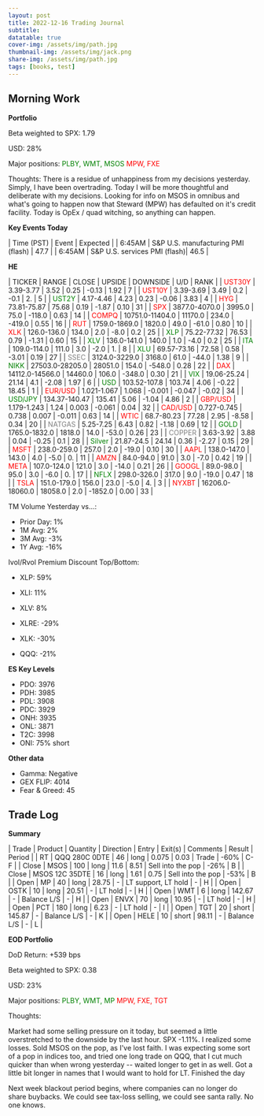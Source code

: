 ```yaml
---
layout: post
title: 2022-12-16 Trading Journal 
subtitle: 
datatable: true
cover-img: /assets/img/path.jpg
thumbnail-img: /assets/img/jack.png
share-img: /assets/img/path.jpg
tags: [books, test]
---
```



## Morning Work


**Portfolio**

Beta weighted to SPX: 1.79

USD: 28%

Major positions:  <span style="color:green">PLBY, WMT, MSOS</span><span style="color:red">  MPW, FXE</span>

Thoughts: There is a residue of unhappiness from my decisions yesterday.  Simply, I have been overtrading.  Today I will be more thoughtful and deliberate with my decisions.  Looking for info on MSOS in omnibus and what's going to happen now that Steward (MPW) has defaulted on it's credit facility.  Today is OpEx / quad witching, so anything can happen.  


**Key Events Today**

| Time (PST) | Event | Expected |
| 6:45AM | S&P U.S. manufacturing PMI (flash) | 47.7 |
| 6:45AM | S&P U.S. services PMI (flash)| 46.5 |

**HE**

<div class="datatable-begin"></div>

| TICKER | RANGE | CLOSE | UPSIDE | DOWNSIDE | U/D | RANK |
| <span style="color:red">UST30Y</span>	| 3.39-3.77 | 3.52 | 0.25 | -0.13 | 1.92 | 7 |
| <span style="color:red">UST10Y</span>	| 3.39-3.69 | 3.49 | 0.2 | -0.1 | 2. | 5 |
| <span style="color:green">UST2Y</span>	| 4.17-4.46 | 4.23 | 0.23 | -0.06 | 3.83 | 4 |
| <span style="color:red">HYG</span>	| 73.81-75.87 | 75.68 | 0.19 | -1.87 | 0.10 | 31 |
| <span style="color:red">SPX</span>	| 3877.0-4070.0 | 3995.0 | 75.0 | -118.0 | 0.63 | 14 |
| <span style="color:red">COMPQ</span>	| 10751.0-11404.0 | 11170.0 | 234.0 | -419.0 | 0.55 | 16 |
| <span style="color:red">RUT</span>	| 1759.0-1869.0 | 1820.0 | 49.0 | -61.0 | 0.80 | 10 |
| <span style="color:red">XLK</span>	| 126.0-136.0 | 134.0 | 2.0 | -8.0 | 0.2 | 25 |
| <span style="color:green">XLP</span>	| 75.22-77.32 | 76.53 | 0.79 | -1.31 | 0.60 | 15 |
| <span style="color:green">XLV</span>	| 136.0-141.0 | 140.0 | 1.0 | -4.0 | 0.2 | 25 |
| <span style="color:green">ITA</span>	| 109.0-114.0 | 111.0 | 3.0 | -2.0 | 1. | 8 |
| <span style="color:green">XLU</span>	| 69.57-73.16 | 72.58 | 0.58 | -3.01 | 0.19 | 27 |
| <span style="color:grey">SSEC</span>	| 3124.0-3229.0 | 3168.0 | 61.0 | -44.0 | 1.38 | 9 |
| <span style="color:green">NIKK</span>	| 27503.0-28205.0 | 28051.0 | 154.0 | -548.0 | 0.28 | 22 |
| <span style="color:red">DAX</span>	| 14112.0-14566.0 | 14460.0 | 106.0 | -348.0 | 0.30 | 21 |
| <span style="color:green">VIX</span>	| 19.06-25.24 | 21.14 | 4.1 | -2.08 | 1.97 | 6 |
| <span style="color:green">USD</span>	| 103.52-107.8 | 103.74 | 4.06 | -0.22 | 18.45 | 1 |
| <span style="color:red">EUR/USD</span>	| 1.021-1.067 | 1.068 | -0.001 | -0.047 | -0.02 | 34 |
| <span style="color:green">USD/JPY</span>	| 134.37-140.47 | 135.41 | 5.06 | -1.04 | 4.86 | 2 |
| <span style="color:red">GBP/USD</span>	| 1.179-1.243 | 1.24 | 0.003 | -0.061 | 0.04 | 32 |
| <span style="color:red">CAD/USD</span>	| 0.727-0.745 | 0.738 | 0.007 | -0.011 | 0.63 | 14 |
| <span style="color:red">WTIC</span>	| 68.7-80.23 | 77.28 | 2.95 | -8.58 | 0.34 | 20 |
| <span style="color:grey">NATGAS</span>	| 5.25-7.25 | 6.43 | 0.82 | -1.18 | 0.69 | 12 |
| <span style="color:green">GOLD</span>	| 1765.0-1832.0 | 1818.0 | 14.0 | -53.0 | 0.26 | 23 |
| <span style="color:grey">COPPER</span>	| 3.63-3.92 | 3.88 | 0.04 | -0.25 | 0.1 | 28 |
| <span style="color:green">Silver</span>	| 21.87-24.5 | 24.14 | 0.36 | -2.27 | 0.15 | 29 |
| <span style="color:red">MSFT</span>	| 238.0-259.0 | 257.0 | 2.0 | -19.0 | 0.10 | 30 |
| <span style="color:red">AAPL</span>	| 138.0-147.0 | 143.0 | 4.0 | -5.0 | 0. | 11 |
| <span style="color:red">AMZN</span>	| 84.0-94.0 | 91.0 | 3.0 | -7.0 | 0.42 | 19 |
| <span style="color:red">META</span>	| 107.0-124.0 | 121.0 | 3.0 | -14.0 | 0.21 | 26 |
| <span style="color:red">GOOGL</span>	| 89.0-98.0 | 95.0 | 3.0 | -6.0 | 0. | 17 |
| <span style="color:green">NFLX</span>	| 298.0-326.0 | 317.0 | 9.0 | -19.0 | 0.47 | 18 |
| <span style="color:red">TSLA</span>	| 151.0-179.0 | 156.0 | 23.0 | -5.0 | 4. | 3 |
| <span style="color:red">NYXBT</span>	| 16206.0-18060.0 | 18058.0 | 2.0 | -1852.0 | 0.00 | 33 |




<div class="datatable-end"></div>

TM Volume Yesterday vs...: 

- Prior Day: 1%
- 1M Avg: 2%
- 3M Avg: -3%
- 1Y Avg: -16%

Ivol/Rvol Premium Discount Top/Bottom:

- XLP: 59%
- XLI: 11%
- XLV: 8%

- XLRE: -29%
- XLK: -30%
- QQQ: -21%


**ES Key Levels**

- PDO:  3976
- PDH:  3985
- PDL:  3908
- PDC:  3929
- ONH:  3935
- ONL:  3871
- T2C:  3998
- ONI: 75% short


**Other data**

- Gamma:  Negative
- GEX FLIP:  4014
- Fear & Greed: 45

## Trade Log

**Summary**

| Trade | Product | Quantity | Direction | Entry | Exit(s) | Comments | Result | Period |
| RT | QQQ 280C 0DTE | 46 | long | 0.075 | 0.03 | Trade | -60% | C-F |
| Close | MSOS | 100 | long | 11.6 | 8.51 | Sell into the pop | -26% | B |
| Close | MSOS 12C 35DTE | 16 | long | 1.61 | 0.75 | Sell into the pop | -53% | B |
| Open | MP | 40 | long | 28.75 | - | LT support, LT hold | - | H |
| Open | OSTK | 10 | long | 20.51 | - | LT hold | - | H |
| Open | WMT | 6 | long | 142.67 | - | Balance L/S | - | H |
| Open | ENVX | 70 | long | 10.95 | - | LT hold | - | H |
| Open | PCT | 180 | long | 6.23 | - | LT hold | - | I |
| Open | TGT | 20 | short | 145.87 | - | Balance L/S | - | K |
| Open | HELE | 10 | short | 98.11 | - | Balance L/S | - | L |

**EOD Portfolio**

DoD Return: +539 bps

Beta weighted to SPX: 0.38

USD: 23%

Major positions:  <span style="color:green">PLBY, WMT, MP</span><span style="color:red">  MPW, FXE, TGT</span>

Thoughts:

Market had some selling pressure on it today, but seemed a little overstretched to the downside by the last hour.  SPX -1.11%. I realized some losses. Sold MSOS on the pop, as I've lost faith.  I was expecting some sort of a pop in indices too, and tried one long trade on QQQ, that I cut much quicker than when wrong yesterday -- waited longer to get in as well.  Got a little bit longer in names that I would want to hold for LT. Finished the day  

Next week blackout period begins, where companies can no longer do share buybacks.  We could see tax-loss selling, we could see santa rally.  No one knows.
